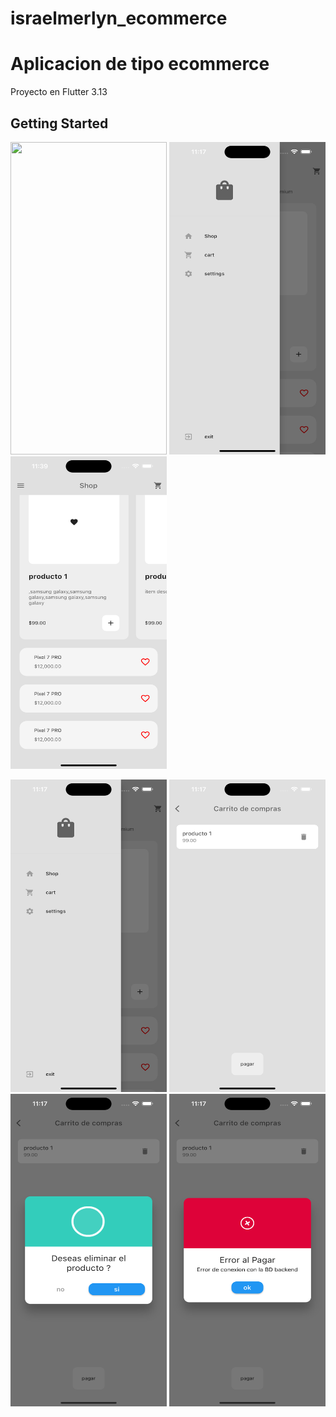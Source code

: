 # israelmerlyn_ecommerce

# Aplicacion de tipo ecommerce

Proyecto en Flutter 3.13

## Getting Started




<a href="https://github.com/IsraelMerlyn/israelmerlyn_ecommerce/blob/main/screenshot/home.png" target="_blank"> <img src="hhttps://github.com/IsraelMerlyn/israelmerlyn_ecommerce/blob/main/screenshot/home.png" width="250" height="500"/></a>
<a href="https://github.com/IsraelMerlyn/israelmerlyn_ecommerce/blob/main/screenshot/menu.png" target="_blank"> <img src="https://github.com/IsraelMerlyn/israelmerlyn_ecommerce/blob/main/screenshot/menu.png" width="250" height="500"/></a>
<a href="https://github.com/IsraelMerlyn/israelmerlyn_ecommerce/blob/main/screenshot/home_listView.png" target="_blank"> <img src="https://github.com/IsraelMerlyn/israelmerlyn_ecommerce/blob/main/screenshot/home_listView.png" width="250" height="500"/></a>

<a href="https://github.com/IsraelMerlyn/israelmerlyn_ecommerce/blob/main/screenshot/add_product.png" target="_blank"> <img src="https://github.com/IsraelMerlyn/israelmerlyn_ecommerce/blob/main/screenshot/menu.png" width="250" height="500"/></a>
<a href="https://github.com/IsraelMerlyn/israelmerlyn_ecommerce/blob/main/screenshot/cart.png" target="_blank"> <img src="https://github.com/IsraelMerlyn/israelmerlyn_ecommerce/blob/main/screenshot/cart.png" width="250" height="500"/></a>
<a href="https://github.com/IsraelMerlyn/israelmerlyn_ecommerce/blob/main/screenshot/remove_product.png" target="_blank"> <img src="https://github.com/IsraelMerlyn/israelmerlyn_ecommerce/blob/main/screenshot/remove_product.png" width="250" height="500"/></a>
<a href="https://github.com/IsraelMerlyn/israelmerlyn_ecommerce/blob/main/screenshot/warning_modal.png" target="_blank"> <img src="https://github.com/IsraelMerlyn/israelmerlyn_ecommerce/blob/main/screenshot/warning_modal.png" width="250" height="500"/></a>
